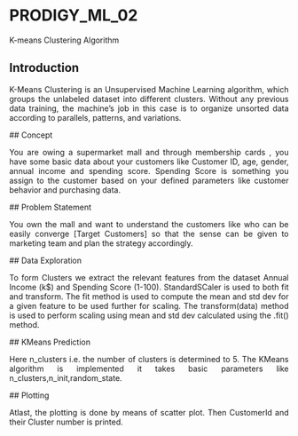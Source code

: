 # PRODIGY_ML_02
K-means Clustering Algorithm
## Introduction
<p align='justify'>
K-Means Clustering is an Unsupervised Machine Learning algorithm, which groups the unlabeled dataset into different clusters. Without any previous data training, the machine’s job in this case is to organize unsorted data according to parallels, patterns, and variations.
</p>
## Concept
<p align='justify'>
You are owing a supermarket mall and through membership cards , you have some basic data about your customers like Customer ID, age, gender, annual income and spending score.
Spending Score is something you assign to the customer based on your defined parameters like customer behavior and purchasing data.
</p>
## Problem Statement
<p align='justify'>
You own the mall and want to understand the customers like who can be easily converge [Target Customers] so that the sense can be given to marketing team and plan the strategy accordingly.</p>
## Data Exploration
<p align='justify'>
To form Clusters we extract the relevant features from the dataset Annual Income (k$) and Spending Score (1-100).
StandardSCaler is used to both fit and transform. The fit method is used to compute the mean and std dev for a given feature to be used further for scaling. The transform(data) method is used to perform scaling using mean and std dev calculated using the .fit() method. 
</p>
## KMeans Prediction
<p align='justify'>
Here n_clusters i.e. the number of clusters is determined to 5.
The KMeans algorithm is implemented it takes basic parameters like n_clusters,n_init,random_state.
</p>
## Plotting
<p align='justify'>
Atlast, the plotting is done by means of scatter plot. Then CustomerId and their Cluster number is printed.</p>
